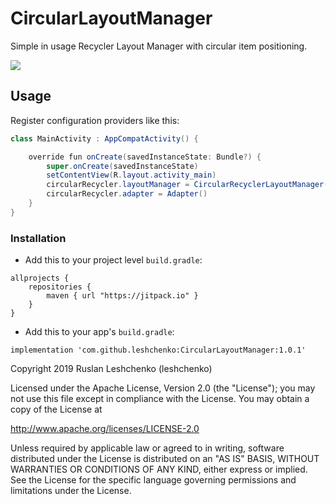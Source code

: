 # CircularLayoutManager

Simple in usage Recycler Layout Manager with circular item positioning.

![](animation.gif)


## Usage
Register configuration providers like this:
```java
class MainActivity : AppCompatActivity() {

    override fun onCreate(savedInstanceState: Bundle?) {
        super.onCreate(savedInstanceState)
        setContentView(R.layout.activity_main)
        circularRecycler.layoutManager = CircularRecyclerLayoutManager()
        circularRecycler.adapter = Adapter()
    }
}
```

### Installation
- Add this to your project level `build.gradle`:
```
allprojects {
    repositories {
        maven { url "https://jitpack.io" }
    }
}
```
- Add this to your app's `build.gradle`:
```
implementation 'com.github.leshchenko:CircularLayoutManager:1.0.1'
```

Copyright 2019 Ruslan Leshchenko (leshchenko)

Licensed under the Apache License, Version 2.0 (the "License");
you may not use this file except in compliance with the License.
You may obtain a copy of the License at

http://www.apache.org/licenses/LICENSE-2.0

Unless required by applicable law or agreed to in writing, software
distributed under the License is distributed on an "AS IS" BASIS,
WITHOUT WARRANTIES OR CONDITIONS OF ANY KIND, either express or implied.
See the License for the specific language governing permissions and
limitations under the License.